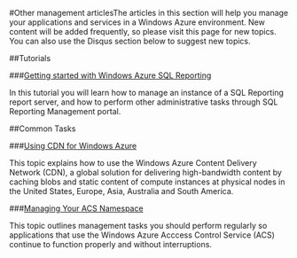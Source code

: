 <properties linkid="develop-net" urlDisplayName="Other" pageTitle="Other services - Windows Azure service management" title="Other services - Windows Azure service management" metaKeywords="Azure services" description="Find topics about services available in Windows Azure." metaCanonical="" disqusComments="0" umbracoNaviHide="0" />


#Other management articlesThe articles in this section will help you manage your applications and services in a Windows Azure environment. New content will be added frequently, so please visit this page for new topics. You can also use the Disqus section below to suggest new topics. 



##Tutorials

###[Getting started with Windows Azure SQL Reporting](./get-started-with-sql-reporting/)

In this tutorial you will learn how to manage an instance of a SQL Reporting report server, and how to perform other administrative tasks through SQL Reporting Management portal.



##Common Tasks

###[Using CDN for Windows Azure](./cdn/)

This topic explains how to use the Windows Azure Content Delivery Network (CDN), a global solution for delivering high-bandwidth content by caching blobs and static content of compute instances at physical nodes in the United States, Europe, Asia, Australia and South America.

###[Managing Your ACS Namespace](./manage-acs-namespacee/)

This topic outlines management tasks you should perform regularly so applications that use the Windows Azure Acccess Control Service (ACS) continue to function properly and without interruptions. 

